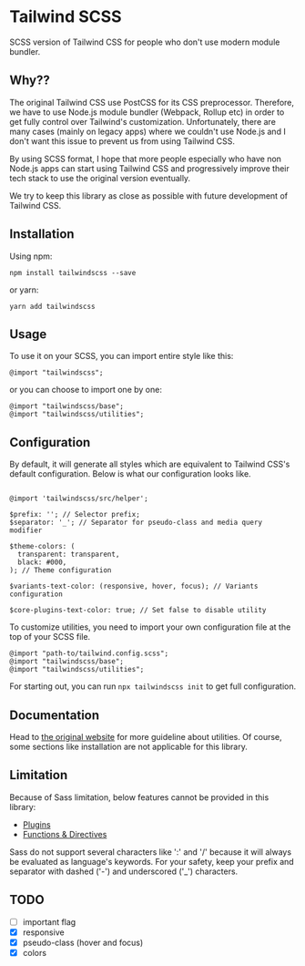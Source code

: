 # Tailwind SCSS

SCSS version of Tailwind CSS for people who don't use modern module bundler.

## Why??

The original Tailwind CSS use PostCSS for its CSS preprocessor. Therefore, we have to use Node.js module bundler (Webpack, Rollup etc) in order to get fully control over Tailwind's customization. Unfortunately, there are many cases (mainly on legacy apps) where we couldn't use Node.js and I don't want this issue to prevent us from using Tailwind CSS.

By using SCSS format, I hope that more people especially who have non Node.js apps can start using Tailwind CSS and progressively improve their tech stack to use the original version eventually.

We try to keep this library as close as possible with future development of Tailwind CSS.

## Installation

Using npm:

```
npm install tailwindscss --save
```

or yarn:

```
yarn add tailwindscss
```

## Usage

To use it on your SCSS, you can import entire style like this:

```
@import "tailwindscss";
```

or you can choose to import one by one:

```
@import "tailwindscss/base";
@import "tailwindscss/utilities";
```

## Configuration

By default, it will generate all styles which are equivalent to Tailwind CSS's default configuration. Below is what our configuration looks like.

```

@import 'tailwindscss/src/helper';

$prefix: ''; // Selector prefix;
$separator: '_'; // Separator for pseudo-class and media query modifier

$theme-colors: (
  transparent: transparent,
  black: #000,
); // Theme configuration

$variants-text-color: (responsive, hover, focus); // Variants configuration

$core-plugins-text-color: true; // Set false to disable utility

```

To customize utilities, you need to import your own configuration file at the top of your SCSS file.

```
@import "path-to/tailwind.config.scss";
@import "tailwindscss/base";
@import "tailwindscss/utilities";
```

For starting out, you can run `npx tailwindscss init` to get full configuration.

## Documentation

Head to [the original website](https://tailwindcss.com) for more guideline about utilities. Of course, some sections like installation are not applicable for this library.

## Limitation

Because of Sass limitation, below features cannot be provided in this library:

- [Plugins](https://tailwindcss.com/docs/plugins)
- [Functions & Directives](https://tailwindcss.com/docs/functions-and-directives)

Sass do not support several characters like ':' and '/' because it will always be evaluated as language's keywords. For your safety, keep your prefix and separator with dashed ('-') and underscored ('_') characters.

## TODO

- [ ] important flag
- [x] responsive
- [x] pseudo-class (hover and focus)
- [x] colors
